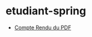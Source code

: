 # etudiant-spring

  
* [Compte Rendu du PDF](https://github.com/Hassan-ELMAKHLOUFI/ElmakhloufiHassan-Jee/blob/main/tp2.pdf)
  

